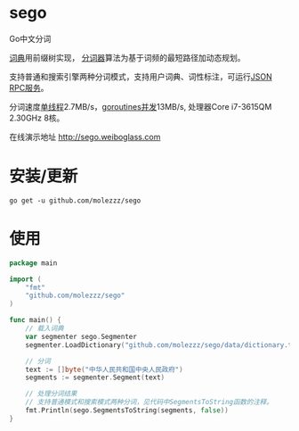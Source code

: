 sego
====

Go中文分词

<a href="https://github.com/molezzz/sego/blob/master/dictionary.go">词典</a>用前缀树实现，
<a href="https://github.com/molezzz/sego/blob/master/segmenter.go">分词器</a>算法为基于词频的最短路径加动态规划。

支持普通和搜索引擎两种分词模式，支持用户词典、词性标注，可运行<a href="https://github.com/molezzz/sego/blob/master/server/server.go">JSON RPC服务</a>。

分词速度<a href="https://github.com/molezzz/sego/blob/master/tools/benchmark.go">单线程</a>2.7MB/s，<a href="https://github.com/molezzz/sego/blob/master/tools/goroutines.go">goroutines并发</a>13MB/s, 处理器Core i7-3615QM 2.30GHz 8核。

在线演示地址 http://sego.weiboglass.com

# 安装/更新

```
go get -u github.com/molezzz/sego
```

# 使用


```go
package main

import (
	"fmt"
	"github.com/molezzz/sego"
)

func main() {
	// 载入词典
	var segmenter sego.Segmenter
	segmenter.LoadDictionary("github.com/molezzz/sego/data/dictionary.txt")

	// 分词
	text := []byte("中华人民共和国中央人民政府")
	segments := segmenter.Segment(text)

	// 处理分词结果
	// 支持普通模式和搜索模式两种分词，见代码中SegmentsToString函数的注释。
	fmt.Println(sego.SegmentsToString(segments, false))
}
```
